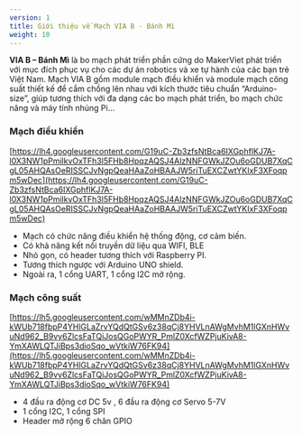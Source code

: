 ```yaml
---
version: 1
title: Giới thiệu về Mạch VIA B - Bánh Mì
weight: 10
---
```


**VIA B – Bánh Mì** là bo mạch phát triển phần cứng do MakerViet phát triển với mục đích phục vụ cho các dự án robotics và xe tự hành của các bạn trẻ Việt Nam. Mạch VIA B gồm module mạch điều khiển và module mạch công suất thiết kế để cắm chồng lên nhau với kích thước tiêu chuẩn “Arduino-size”, giúp tương thích với đa dạng các bo mạch phát triển, bo mạch chức năng và máy tính nhúng Pi…

### **Mạch điều khiển**

[https://lh4.googleusercontent.com/G19uC-Zb3zfsNtBca6IXGphflKJ7A-l0X3NW1pPmilkvOxTFh3l5FHb8HpqzAQSJ4AlzNNFGWkJZOu6oGDUB7XqCgL05AHQAsOeRISSCJvNgpQeaHAaZoHBAAJW5riTuEXCZwtYKIxF3XFoqpm5wDec](https://lh4.googleusercontent.com/G19uC-Zb3zfsNtBca6IXGphflKJ7A-l0X3NW1pPmilkvOxTFh3l5FHb8HpqzAQSJ4AlzNNFGWkJZOu6oGDUB7XqCgL05AHQAsOeRISSCJvNgpQeaHAaZoHBAAJW5riTuEXCZwtYKIxF3XFoqpm5wDec)

- Mạch có chức năng điều khiển hệ thống động, cơ cảm biến.
- Có khả năng kết nối truyền dữ liệu qua WIFI, BLE
- Nhỏ gọn, có header tương thích với Raspberry PI.
- Tương thích ngược với Arduino UNO shield.
- Ngoài ra, 1 cổng UART, 1 cổng I2C mở rộng.

### Mạch công suất

[https://lh5.googleusercontent.com/wMMnZDb4i-kWUb718fbpP4YHlGLaZrvYQdQtGSv6z38qCj8YHVLnAWgMvhM1lGXnHWvuNd962_B9vy6ZlcsFaTQiJosQGoPWYR_PmlZ0XcfWZPjuKivA8-YmXAWLQTJiBps3dioSqo_wVtkiW76FK94](https://lh5.googleusercontent.com/wMMnZDb4i-kWUb718fbpP4YHlGLaZrvYQdQtGSv6z38qCj8YHVLnAWgMvhM1lGXnHWvuNd962_B9vy6ZlcsFaTQiJosQGoPWYR_PmlZ0XcfWZPjuKivA8-YmXAWLQTJiBps3dioSqo_wVtkiW76FK94)

- 4 đầu ra động cơ DC 5v , 6 đầu ra động cơ Servo 5-7V
- 1 cổng I2C, 1 cổng SPI
- Header mở rộng 6 chân GPIO